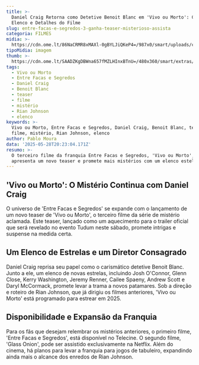 ```yaml
---
title: >-
  Daniel Craig Retorna como Detetive Benoit Blanc em 'Vivo ou Morto': Conheça o
  Elenco e Detalhes do Filme
slug: entre-facas-e-segredos-3-ganha-teaser-misterioso-assista
categoria: FILMES
midia: >-
  https://cdn.ome.lt/86NaCRMR8xMAXl-0gBYLJiQKeP4=/987x0/smart/uploads/conteudo/fotos/Design_sem_nome_3_sL69X6H.jpg
tipoMidia: imagem
thumb: >-
  https://cdn.ome.lt/SAADZKgDBWna657fMZLHInxBTnU=/480x360/smart/extras/conteudos/Design_sem_nome_3_q8fExZl.jpg
tags:
  - Vivo ou Morto
  - Entre Facas e Segredos
  - Daniel Craig
  - Benoit Blanc
  - teaser
  - filme
  - mistério
  - Rian Johnson
  - elenco
keywords: >-
  Vivo ou Morto, Entre Facas e Segredos, Daniel Craig, Benoit Blanc, teaser,
  filme, mistério, Rian Johnson, elenco
author: Pablo Moura
data: '2025-05-28T20:23:04.171Z'
resumo: >-
  O terceiro filme da franquia Entre Facas e Segredos, 'Vivo ou Morto',
  apresenta um novo teaser e promete mais mistérios com um elenco estelar.
---
```


## 'Vivo ou Morto': O Mistério Continua com Daniel Craig

<blockquote class="twitter-tweet"><a href="https://twitter.com/user/status/1927802051058098459"></a></blockquote>

O universo de 'Entre Facas e Segredos' se expande com o lançamento de um novo teaser de 'Vivo ou Morto', o terceiro filme da série de mistério aclamada. Este teaser, lançado como um aquecimento para o trailer oficial que será revelado no evento Tudum neste sábado, promete intrigas e suspense na medida certa.

## Um Elenco de Estrelas e um Diretor Consagrado

Daniel Craig reprisa seu papel como o carismático detetive Benoit Blanc. Junto a ele, um elenco de novas estrelas, incluindo Josh O'Connor, Glenn Close, Kerry Washington, Jeremy Renner, Cailee Spaeny, Andrew Scott e Daryl McCormack, promete levar a trama a novos patamares. Sob a direção e roteiro de Rian Johnson, que já dirigiu os filmes anteriores, 'Vivo ou Morto' está programado para estrear em 2025.

## Disponibilidade e Expansão da Franquia

Para os fãs que desejam relembrar os mistérios anteriores, o primeiro filme, 'Entre Facas e Segredos', está disponível no Telecine. O segundo filme, 'Glass Onion', pode ser assistido exclusivamente na Netflix. Além do cinema, há planos para levar a franquia para jogos de tabuleiro, expandindo ainda mais o alcance dos enredos de Rian Johnson.
